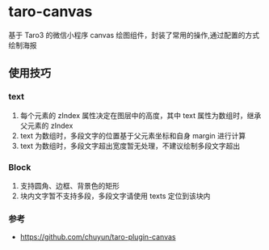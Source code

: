 # taro-canvas
基于 Taro3 的微信小程序 canvas 绘图组件，封装了常用的操作,通过配置的方式绘制海报

## 使用技巧
### text 
1. 每个元素的 zIndex 属性决定在图层中的高度，其中 text 属性为数组时，继承父元素的 zIndex
2. text 为数组时，多段文字的位置基于父元素坐标和自身 margin 进行计算
3. text 为数组时，多段文字超出宽度暂无处理，不建议绘制多段文字超出

### Block 
1. 支持圆角、边框、背景色的矩形
2. 块内文字暂不支持多段，多段文字请使用 texts 定位到该块内


### 参考
- https://github.com/chuyun/taro-plugin-canvas

